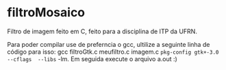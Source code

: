 # filtroMosaico
Filtro de imagem feito em C, feito para a disciplina de ITP da UFRN.

Para poder compilar use de preferncia o gcc, ultilize a seguinte linha de código para isso: gcc filtroGtk.c meufiltro.c imagem.c `pkg-config gtk+-3.0 --cflags 
--libs` -lm.
Em seguida execute o arquivo a.out
:)
